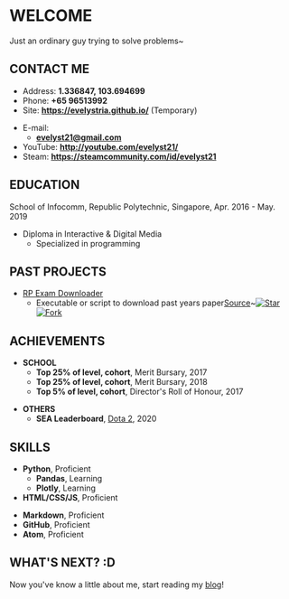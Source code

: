 # WELCOME

Just an ordinary guy trying to solve problems~

<!-- slide -->

## CONTACT ME

- Address: **1.336847, 103.694699**
- Phone: **+65 96513992**
- Site: **<https://evelystria.github.io/>** (Temporary)

<!-- slide vertical=true -->

- E-mail:
  - **[evelyst21@gmail.com](mailto:evelyst21@gmail.com)**
- YouTube: **<http://youtube.com/evelyst21/>**
- Steam: **<https://steamcommunity.com/id/evelyst21>**

<!-- slide -->

## EDUCATION

<!-- slide vertical=true -->

School of Infocomm, Republic Polytechnic, Singapore, Apr. 2016 - May. 2019

- Diploma in Interactive & Digital Media
  - Specialized in programming

<!-- slide -->

## PAST PROJECTS

<!-- slide vertical=true -->

- [RP Exam Downloader](https://github.com/evelystria/rp-exam-downloader)
  - Executable or script to download past years paper[Source](https://github.com/evelystria/rp-exam-downloader)~[![Star](https://img.shields.io/github/stars/wu-kan/wu-kan.github.io.svg)](https://github.com/evelystria/rp-exam-downloader)[![Fork](https://img.shields.io/github/forks/wu-kan/wu-kan.github.io.svg)](https://github.com/evelystria/rp-exam-downloader/fork)

<!-- slide -->

## ACHIEVEMENTS

<!-- slide vertical=true -->
- **SCHOOL**
  - **Top 25% of level, cohort**, Merit Bursary, 2017
  - **Top 25% of level, cohort**, Merit Bursary, 2018
  - **Top 5% of level, cohort**, Director's Roll of Honour, 2017

<!-- slide vertical=true -->
- **OTHERS**
  - **SEA Leaderboard**, [Dota 2](http://www.dota2.com/leaderboards/#se_asia-0), 2020

<!-- slide -->

## SKILLS

<!-- slide vertical=true -->

- **Python**, Proficient
  - **Pandas**, Learning
  - **Plotly**, Learning
- **HTML/CSS/JS**, Proficient

<!-- slide vertical=true -->

- **Markdown**, Proficient
- **GitHub**, Proficient
- **Atom**, Proficient

<!-- slide -->

## WHAT'S NEXT? :D

Now you've know a little about me, start reading my [blog](https://evelystria.github.io/tags/)!
